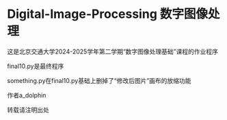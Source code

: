 # Digital-Image-Processing 数字图像处理
这是北京交通大学2024-2025学年第二学期“数字图像处理基础”课程的作业程序

final10.py是最终程序

something.py在final10.py基础上删掉了“修改后图片”画布的放缩功能

作者a_dolphin

转载请注明出处
